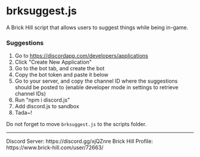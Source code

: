 # brksuggest.js
A Brick Hill script that allows users to suggest things while being in-game.

### Suggestions
1. Go to https://discordapp.com/developers/applications
2. Click "Create New Application"
3. Go to the bot tab, and create the bot
4. Copy the bot token and paste it below
5. Go to your server, and copy the channel ID where the suggestions should be posted to (enable developer mode in settings to retrieve channel IDs)
6. Run "npm i discord.js"
7. Add discord.js to sandbox
8. Tada~!

Do not forget to move `brksuggest.js` to the scripts folder.
<hr>
Discord Server: https://discord.gg/xjQZnre
Brick Hill Profile: https://www.brick-hill.com/user/72663/
